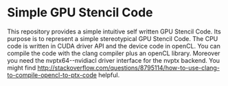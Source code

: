 # Simple GPU Stencil Code
This repository provides a simple intuitive self written GPU Stencil
Code.  Its purpose is to represent a simple stereotypical GPU Stencil
Code. The CPU code is written in CUDA driver API and the
device code in openCL. You can compile the code with the clang compiler
plus an openCL library. Moreover you need the nvptx64--nvidiacl driver
interface for the nvptx backend. You might
find http://stackoverflow.com/questions/8795114/how-to-use-clang-to-compile-opencl-to-ptx-code
helpful.
